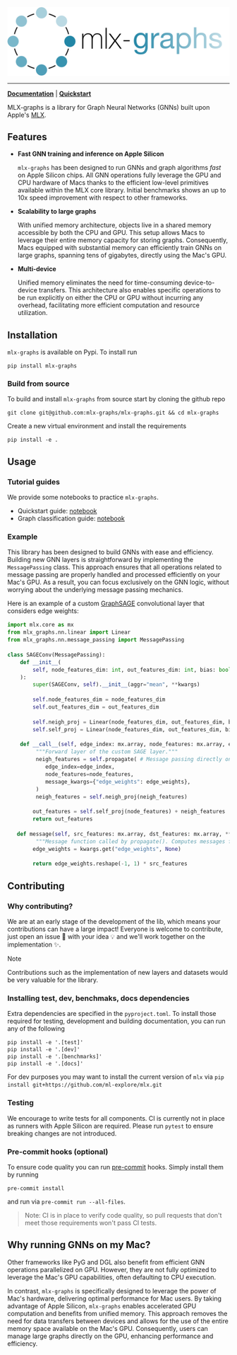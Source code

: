 ![mlx-graphs logo](docs/source/_static/logo.svg)
______________________________________________________________________

**[Documentation](https://mlx-graphs.github.io/mlx-graphs/)** | **[Quickstart](https://mlx-graphs.github.io/mlx-graphs/tutorials/quickstart.html)**

MLX-graphs is a library for Graph Neural Networks (GNNs) built upon Apple's [MLX](https://github.com/ml-explore/mlx).


## Features

- **Fast GNN training and inference on Apple Silicon**

   ``mlx-graphs`` has been designed to run GNNs and graph algorithms *fast* on Apple Silicon chips. All GNN operations
   fully leverage the GPU and CPU hardware of Macs thanks to the efficient low-level primitives
   available within the MLX core library. Initial benchmarks shows an up to 10x speed improvement
   with respect to other frameworks.
- **Scalability to large graphs**

   With unified memory architecture, objects live in a shared memory accessible by both the CPU and GPU.
   This setup allows Macs to leverage their entire memory capacity for storing graphs.
   Consequently, Macs equipped with substantial memory can efficiently train GNNs on large graphs, spanning tens of gigabytes, directly using the Mac's GPU.
- **Multi-device**

   Unified memory eliminates the need for time-consuming device-to-device transfers.
   This architecture also enables specific operations to be run explicitly on either the CPU or GPU without incurring any overhead, facilitating more efficient computation and resource utilization.


## Installation
`mlx-graphs` is available on Pypi. To install run
```
pip install mlx-graphs
```
### Build from source

To build and install `mlx-graphs` from source start by cloning the github repo
```
git clone git@github.com:mlx-graphs/mlx-graphs.git && cd mlx-graphs
```
Create a new virtual environment and install the requirements
```
pip install -e .
```

## Usage

### Tutorial guides

We provide some notebooks to practice `mlx-graphs`.

- Quickstart guide: [notebook](https://mlx-graphs.github.io/mlx-graphs/tutorials/quickstart.html)
- Graph classification guide: [notebook](https://mlx-graphs.github.io/mlx-graphs/tutorials/graph_classification.html)

### Example
This library has been designed to build GNNs with ease and efficiency. Building new GNN layers is straightforward by implementing the `MessagePassing` class. This approach ensures that all operations related to message passing are properly handled and processed efficiently on your Mac's GPU. As a result, you can focus exclusively on the GNN logic, without worrying about the underlying message passing mechanics.

Here is an example of a custom [GraphSAGE](https://proceedings.neurips.cc/paper_files/paper/2017/file/5dd9db5e033da9c6fb5ba83c7a7ebea9-Paper.pdf) convolutional layer that considers edge weights:

```python
import mlx.core as mx
from mlx_graphs.nn.linear import Linear
from mlx_graphs.nn.message_passing import MessagePassing

class SAGEConv(MessagePassing):
    def __init__(
        self, node_features_dim: int, out_features_dim: int, bias: bool = True, **kwargs
    ):
        super(SAGEConv, self).__init__(aggr="mean", **kwargs)

        self.node_features_dim = node_features_dim
        self.out_features_dim = out_features_dim

        self.neigh_proj = Linear(node_features_dim, out_features_dim, bias=False)
        self.self_proj = Linear(node_features_dim, out_features_dim, bias=bias)

    def __call__(self, edge_index: mx.array, node_features: mx.array, edge_weights: mx.array) -> mx.array:
         """Forward layer of the custom SAGE layer."""
         neigh_features = self.propagate( # Message passing directly on GPU
            edge_index=edge_index,
            node_features=node_features,
            message_kwargs={"edge_weights": edge_weights},
         )
         neigh_features = self.neigh_proj(neigh_features)

        out_features = self.self_proj(node_features) + neigh_features
        return out_features

   def message(self, src_features: mx.array, dst_features: mx.array, **kwargs) -> mx.array:
         """Message function called by propagate(). Computes messages for all edges in the graph."""
        edge_weights = kwargs.get("edge_weights", None)

        return edge_weights.reshape(-1, 1) * src_features
```

## Contributing
### Why contributing?

We are at an early stage of the development of the lib, which means your contributions can have a large impact!
Everyone is welcome to contribute, just open an issue 📝 with your idea 💡 and we'll work together on the implementation ✨.

> [!NOTE]
> Contributions such as the implementation of new layers and datasets would be very valuable for the library.

### Installing test, dev, benchmaks, docs dependencies
Extra dependencies are specified in the `pyproject.toml`.
To install those required for testing, development and building documentation, you can run any of the following
```
pip install -e '.[test]'
pip install -e '.[dev]'
pip install -e '.[benchmarks]'
pip install -e '.[docs]'
```
For dev purposes you may want to install the current version of `mlx` via `pip install git+https://github.com/ml-explore/mlx.git`

### Testing
We encourage to write tests for all components. CI is currently not in place as runners with Apple Silicon are required.
Please run `pytest` to ensure breaking changes are not introduced.


### Pre-commit hooks (optional)
To ensure code quality you can run [pre-commit](https://pre-commit.com) hooks. Simply install them by running
```
pre-commit install
```
and run via `pre-commit run --all-files`.

> Note: CI is in place to verify code quality, so pull requests that don't meet those requirements won't pass CI tests.


## Why running GNNs on my Mac?

Other frameworks like PyG and DGL also benefit from efficient GNN operations parallelized on GPU. However, they are not fully optimized to leverage the Mac's GPU capabilities, often defaulting to CPU execution.

In contrast, `mlx-graphs` is specifically designed to leverage the power of Mac's hardware, delivering optimal performance for Mac users. By taking advantage of Apple Silicon, `mlx-graphs` enables accelerated GPU computation and benefits from unified memory. This approach removes the need for data transfers between devices and allows for the use of the entire memory space available on the Mac's GPU. Consequently, users can manage large graphs directly on the GPU, enhancing performance and efficiency.

